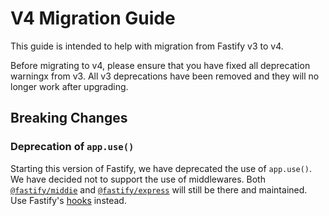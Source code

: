 # V4 Migration Guide

This guide is intended to help with migration from Fastify v3 to v4.

Before migrating to v4, please ensure that you have fixed all deprecation warningx from v3.
All v3 deprecations have been removed and they will no longer work after upgrading.

## Breaking Changes

### Deprecation of `app.use()`

Starting this version of Fastify, we have deprecated the use of `app.use()`. We have decided not to support the use of middlewares. Both [`@fastify/middie`](https://github.com/fastify/middie) and [`@fastify/express`](https://github.com/fastify/fastify-express) will still be there and maintained. Use Fastify's [hooks](./Reference/Hooks.md) instead.
